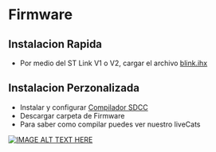 # Firmware

## Instalacion Rapida

- Por medio del ST Link V1 o V2, cargar el archivo [blink.ihx](https://github.com/ElectronicCats/Sam-badge/blob/master/Firmware/blink/blink.ihx)


## Instalacion Perzonalizada

- Instalar y configurar [Compilador SDCC](http://sdcc.sourceforge.net/)
- Descargar carpeta de Firmware
- Para saber como compilar puedes ver nuestro liveCats 

[![IMAGE ALT TEXT HERE](https://img.youtube.com/vi/aBqwMLnVHGw/0.jpg)](https://www.youtube.com/watch?v=aBqwMLnVHGw)
